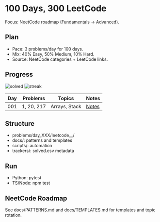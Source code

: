 # 100 Days, 300 LeetCode

Focus: NeetCode roadmap (Fundamentals → Advanced).

## Plan
- Pace: 3 problems/day for 100 days.
- Mix: 40% Easy, 50% Medium, 10% Hard.
- Source: NeetCode categories + LeetCode links.

## Progress
![solved](https://img.shields.io/badge/solved-0%2F300-blue) ![streak](https://img.shields.io/badge/streak-0_days-green)

| Day | Problems | Topics | Notes |
| --- | --- | --- | --- |
| 001 | 1, 20, 217 | Arrays, Stack | [Notes](problems/day_001/README.md) |

## Structure
- problems/day_XXX/leetcode_<id>_<kebab-title>/
- docs/: patterns and templates
- scripts/: automation
- trackers/: solved.csv metadata

## Run
- Python: pytest
- TS/Node: npm test

## NeetCode Roadmap
See docs/PATTERNS.md and docs/TEMPLATES.md for templates and topic rotation.
